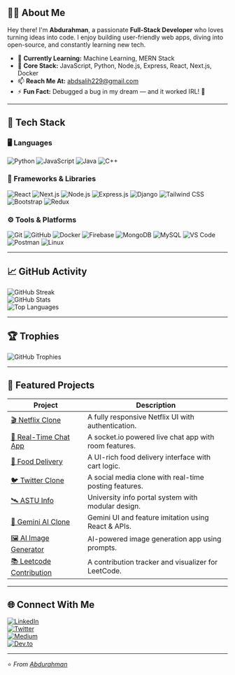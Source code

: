 ## 👨‍💻 About Me

Hey there! I'm **Abdurahman**, a passionate **Full-Stack Developer** who loves turning ideas into code. I enjoy building user-friendly web apps, diving into open-source, and constantly learning new tech.

- 🌱 **Currently Learning:** Machine Learning, MERN Stack  
- 🔧 **Core Stack:** JavaScript, Python, Node.js, Express, React, Next.js, Docker  
- 📫 **Reach Me At:** abdsalih229@gmail.com  
- ⚡ **Fun Fact:** Debugged a bug in my dream — and it worked IRL! 🤯

---

## 🧰 Tech Stack

### 🖥️ Languages  
![Python](https://img.shields.io/badge/-Python-3776AB?style=flat-square&logo=python&logoColor=white)
![JavaScript](https://img.shields.io/badge/-JavaScript-F7DF1E?style=flat-square&logo=javascript&logoColor=black)
![Java](https://img.shields.io/badge/-Java-007396?style=flat-square&logo=java&logoColor=white)
![C++](https://img.shields.io/badge/-C++-00599C?style=flat-square&logo=c%2B%2B&logoColor=white)

### 🧩 Frameworks & Libraries  
![React](https://img.shields.io/badge/-React-61DAFB?style=flat-square&logo=react&logoColor=black)
![Next.js](https://img.shields.io/badge/-Next.js-000000?style=flat-square&logo=next.js&logoColor=white)
![Node.js](https://img.shields.io/badge/-Node.js-339933?style=flat-square&logo=node.js&logoColor=white)
![Express.js](https://img.shields.io/badge/-Express.js-000000?style=flat-square&logo=express&logoColor=white)
![Django](https://img.shields.io/badge/-Django-092E20?style=flat-square&logo=django&logoColor=white)
![Tailwind CSS](https://img.shields.io/badge/-Tailwind_CSS-38B2AC?style=flat-square&logo=tailwind-css&logoColor=white)
![Bootstrap](https://img.shields.io/badge/-Bootstrap-563D7C?style=flat-square&logo=bootstrap&logoColor=white)
![Redux](https://img.shields.io/badge/-Redux-764ABC?style=flat-square&logo=redux&logoColor=white)

### ⚙️ Tools & Platforms  
![Git](https://img.shields.io/badge/-Git-F05032?style=flat-square&logo=git&logoColor=white)
![GitHub](https://img.shields.io/badge/-GitHub-181717?style=flat-square&logo=github&logoColor=white)
![Docker](https://img.shields.io/badge/-Docker-2496ED?style=flat-square&logo=docker&logoColor=white)
![Firebase](https://img.shields.io/badge/-Firebase-FFCA28?style=flat-square&logo=firebase&logoColor=black)
![MongoDB](https://img.shields.io/badge/-MongoDB-47A248?style=flat-square&logo=mongodb&logoColor=white)
![MySQL](https://img.shields.io/badge/-MySQL-4479A1?style=flat-square&logo=mysql&logoColor=white)
![VS Code](https://img.shields.io/badge/-VS_Code-007ACC?style=flat-square&logo=visual-studio-code&logoColor=white)
![Postman](https://img.shields.io/badge/-Postman-FF6C37?style=flat-square&logo=postman&logoColor=white)
![Linux](https://img.shields.io/badge/-Linux-FCC624?style=flat-square&logo=linux&logoColor=black)

---

## 📈 GitHub Activity

![GitHub Streak](https://streak-stats.demolab.com?user=abudi-09&theme=radical&border_radius=10&date_format=M%20j%5B%2C%20Y%5D)  
![GitHub Stats](https://github-readme-stats.vercel.app/api?username=abudi-09&show_icons=true&theme=radical)  
![Top Languages](https://github-readme-stats.vercel.app/api/top-langs/?username=abudi-09&layout=compact&theme=radical)

---

## 🏆 Trophies

![GitHub Trophies](https://github-profile-trophy.vercel.app/?username=abudi-09&theme=radical&margin-w=10&margin-h=10&no-frame=true)

---

## 🚀 Featured Projects

| Project | Description |
|--------|-------------|
| [🎬 Netflix Clone](https://github.com/abudi-09/Netflix_clone) | A fully responsive Netflix UI with authentication. |
| [💬 Real-Time Chat App](https://github.com/abudi-09/Real-chat-application-) | A socket.io powered live chat app with room features. |
| [🍕 Food Delivery](https://github.com/abudi-09/FOOD-DELIVERY) | A UI-rich food delivery interface with cart logic. |
| [🐦 Twitter Clone](https://github.com/abudi-09/Tiwtter_clone-) | A social media clone with real-time posting features. |
| [🛰 ASTU Info](https://github.com/fayinana/ASTU-info) | University info portal system with modular design. |
| [🤖 Gemini AI Clone](https://github.com/abudi-09/Gemini_ai-clone) | Gemini UI and feature imitation using React & APIs. |
| [🖼 AI Image Generator](https://github.com/abudi-09/AI-Image-Generator) | AI-powered image generation app using prompts. |
| [📚 Leetcode Contribution](https://github.com/abudi-09/leetcode-contribution-) | A contribution tracker and visualizer for LeetCode. |

---

## 🌐 Connect With Me

[![LinkedIn](https://img.shields.io/badge/-LinkedIn-0A66C2?style=flat-square&logo=linkedin&logoColor=white)](https://www.linkedin.com/in/abdurahman-02bab0373/)  
[![Twitter](https://img.shields.io/badge/-Twitter-1DA1F2?style=flat-square&logo=twitter&logoColor=white)](https://twitter.com/yourhandle)  
[![Medium](https://img.shields.io/badge/-Medium-12100E?style=flat-square&logo=medium&logoColor=white)](https://medium.com/@yourhandle)  
[![Dev.to](https://img.shields.io/badge/-Dev.to-0A0A0A?style=flat-square&logo=dev.to&logoColor=white)](https://dev.to/yourhandle)

---

⭐️ *From [Abdurahman](https://github.com/abudi-09)*
